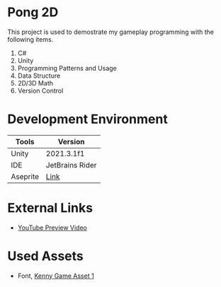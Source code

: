 # Pong 2D

This project is used to demostrate my gameplay programming with the following items.

1. C#
2. Unity
3. Programming Patterns and Usage
4. Data Structure
5. 2D/3D Math
6. Version Control

# Development Environment

| Tools         | Version         |
| ------------- | --------------- |
| Unity         | 2021.3.1f1      |
| IDE           | JetBrains Rider |
| Aseprite      | [Link](https://dacap.itch.io/aseprite) |

# External Links

- [YouTube Preview Video](https://youtu.be/OGbJZasI8dU)

# Used Assets

- Font, [Kenny Game Asset 1](https://kenney.itch.io/kenney-game-assets-1)
